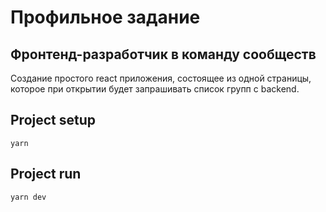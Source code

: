 # Профильное задание

## Фронтенд-разработчик в команду сообществ

Создание простого react приложения, состоящее из одной страницы, которое при открытии будет запрашивать список групп с backend.

## Project setup

```
yarn
```

## Project run

```
yarn dev
```

